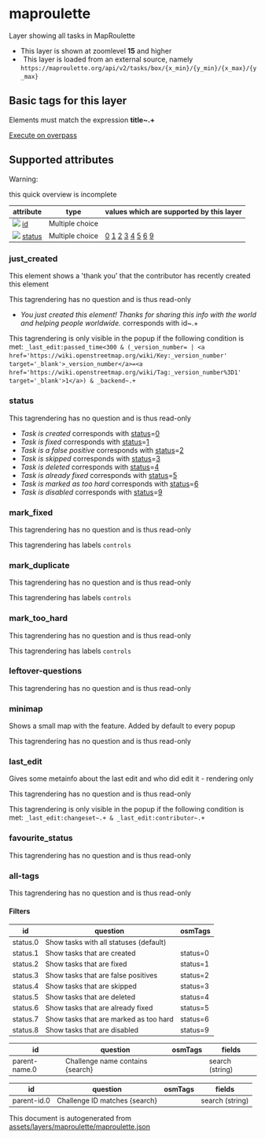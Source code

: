 [//]: # (WARNING: this file is automatically generated. Please find the sources at the bottom and edit those sources)

 maproulette 
=============





Layer showing all tasks in MapRoulette






  - This layer is shown at zoomlevel **15** and higher
  - <img src='../warning.svg' height='1rem'/> This layer is loaded from an external source, namely  `https://maproulette.org/api/v2/tasks/box/{x_min}/{y_min}/{x_max}/{y_max}`




 Basic tags for this layer 
---------------------------



Elements must match the expression **title~.+**

[Execute on overpass](http://overpass-turbo.eu/?Q=%5Bout%3Ajson%5D%5Btimeout%3A90%5D%3B%28%20%20%20%20nwr%5B%22title%22%5D%28%7B%7Bbbox%7D%7D%29%3B%0A%29%3Bout%20body%3B%3E%3Bout%20skel%20qt%3B)



 Supported attributes 
----------------------



Warning: 

this quick overview is incomplete



attribute | type | values which are supported by this layer
----------- | ------ | ------------------------------------------
[<img src='https://mapcomplete.org/assets/svg/statistics.svg' height='18px'>](https://taginfo.openstreetmap.org/keys/id#values) [id](https://wiki.openstreetmap.org/wiki/Key:id) | Multiple choice | 
[<img src='https://mapcomplete.org/assets/svg/statistics.svg' height='18px'>](https://taginfo.openstreetmap.org/keys/status#values) [status](https://wiki.openstreetmap.org/wiki/Key:status) | Multiple choice | [0](https://wiki.openstreetmap.org/wiki/Tag:status%3D0) [1](https://wiki.openstreetmap.org/wiki/Tag:status%3D1) [2](https://wiki.openstreetmap.org/wiki/Tag:status%3D2) [3](https://wiki.openstreetmap.org/wiki/Tag:status%3D3) [4](https://wiki.openstreetmap.org/wiki/Tag:status%3D4) [5](https://wiki.openstreetmap.org/wiki/Tag:status%3D5) [6](https://wiki.openstreetmap.org/wiki/Tag:status%3D6) [9](https://wiki.openstreetmap.org/wiki/Tag:status%3D9)




### just_created 



This element shows a 'thank you' that the contributor has recently created this element

This tagrendering has no question and is thus read-only





  - *You just created this element! Thanks for sharing this info with the world and helping people worldwide.*  corresponds with  id~.+


This tagrendering is only visible in the popup if the following condition is met: `_last_edit:passed_time<300 & (_version_number= | <a href='https://wiki.openstreetmap.org/wiki/Key:_version_number' target='_blank'>_version_number</a>=<a href='https://wiki.openstreetmap.org/wiki/Tag:_version_number%3D1' target='_blank'>1</a>) & _backend~.+`



### status 



This tagrendering has no question and is thus read-only





  - *Task is created*  corresponds with  <a href='https://wiki.openstreetmap.org/wiki/Key:status' target='_blank'>status</a>=<a href='https://wiki.openstreetmap.org/wiki/Tag:status%3D0' target='_blank'>0</a>
  - *Task is fixed*  corresponds with  <a href='https://wiki.openstreetmap.org/wiki/Key:status' target='_blank'>status</a>=<a href='https://wiki.openstreetmap.org/wiki/Tag:status%3D1' target='_blank'>1</a>
  - *Task is a false positive*  corresponds with  <a href='https://wiki.openstreetmap.org/wiki/Key:status' target='_blank'>status</a>=<a href='https://wiki.openstreetmap.org/wiki/Tag:status%3D2' target='_blank'>2</a>
  - *Task is skipped*  corresponds with  <a href='https://wiki.openstreetmap.org/wiki/Key:status' target='_blank'>status</a>=<a href='https://wiki.openstreetmap.org/wiki/Tag:status%3D3' target='_blank'>3</a>
  - *Task is deleted*  corresponds with  <a href='https://wiki.openstreetmap.org/wiki/Key:status' target='_blank'>status</a>=<a href='https://wiki.openstreetmap.org/wiki/Tag:status%3D4' target='_blank'>4</a>
  - *Task is already fixed*  corresponds with  <a href='https://wiki.openstreetmap.org/wiki/Key:status' target='_blank'>status</a>=<a href='https://wiki.openstreetmap.org/wiki/Tag:status%3D5' target='_blank'>5</a>
  - *Task is marked as too hard*  corresponds with  <a href='https://wiki.openstreetmap.org/wiki/Key:status' target='_blank'>status</a>=<a href='https://wiki.openstreetmap.org/wiki/Tag:status%3D6' target='_blank'>6</a>
  - *Task is disabled*  corresponds with  <a href='https://wiki.openstreetmap.org/wiki/Key:status' target='_blank'>status</a>=<a href='https://wiki.openstreetmap.org/wiki/Tag:status%3D9' target='_blank'>9</a>




### mark_fixed 



This tagrendering has no question and is thus read-only



This tagrendering has labels  `controls`



### mark_duplicate 



This tagrendering has no question and is thus read-only



This tagrendering has labels  `controls`



### mark_too_hard 



This tagrendering has no question and is thus read-only



This tagrendering has labels  `controls`



### leftover-questions 



This tagrendering has no question and is thus read-only





### minimap 



Shows a small map with the feature. Added by default to every popup

This tagrendering has no question and is thus read-only





### last_edit 



Gives some metainfo about the last edit and who did edit it - rendering only

This tagrendering has no question and is thus read-only



This tagrendering is only visible in the popup if the following condition is met: `_last_edit:changeset~.+ & _last_edit:contributor~.+`



### favourite_status 



This tagrendering has no question and is thus read-only





### all-tags 



This tagrendering has no question and is thus read-only





#### Filters 





id | question | osmTags
---- | ---------- | ---------
status.0 | Show tasks with all statuses (default) | 
status.1 | Show tasks that are created | status=0
status.2 | Show tasks that are fixed | status=1
status.3 | Show tasks that are false positives | status=2
status.4 | Show tasks that are skipped | status=3
status.5 | Show tasks that are deleted | status=4
status.6 | Show tasks that are already fixed | status=5
status.7 | Show tasks that are marked as too hard | status=6
status.8 | Show tasks that are disabled | status=9




id | question | osmTags | fields
---- | ---------- | --------- | --------
parent-name.0 | Challenge name contains {search} |  | search (string)




id | question | osmTags | fields
---- | ---------- | --------- | --------
parent-id.0 | Challenge ID matches {search} |  | search (string)
 

This document is autogenerated from [assets/layers/maproulette/maproulette.json](https://github.com/pietervdvn/MapComplete/blob/develop/assets/layers/maproulette/maproulette.json)
